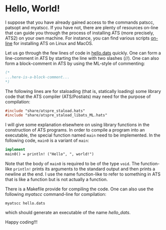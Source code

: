 # Hello, World!

I suppose that you have already
gained access to the commands patscc, patsopt
and myatscc. If you have not, there are plenty
of resources on-line that can guide you through
the process of installing ATS (more precisely, ATS2)
on your own machine. For instance, you can find various
scripts [on-line](http://www.ats-lang.org/Downloads.html#Scripts_for_installing_ATS_Postiats)
for installing ATS on Linux and MacOS.

Let us go through the few lines of code in [hello.dats](./hello.dats) quickly.
One can form a line-comment in ATS by starting the line with two slashes (//). One can also
form a block-comment in ATS by using the ML-style of commenting:

```ats
(*
...here-is-a-block-comment...
*)
```

The following lines are for staloading (that is, statically loading)
some library code that the ATS compiler (ATS/Postiats) may need for the purpose
of compilation:

```ats
#include "share/atspre_staload.hats"
#include "share/atspre_staload_libats_ML.hats"
```

I will give some explanation elsewhere on using library functions in
the construction of ATS programs.  In order to compile a program into
an executable, the special function named ```main``` need to be
implemented. In the following code, ```main0``` is a variant of
```main```:

```ats
implement
main0() = println! ("Hello", ", world!")
```

Note that the body of ```main0``` is required to be of the type
```void```. The function-like ```println!``` prints its arguments to
the standard output and then prints a newline at the end. I use the
name function-like to refer to something in ATS that is like a
function but is not actually a function.

There is a Makefile provide for compiling the code. One can also use
the following *myatscc* command-line for compilation:

```shell
myatscc hello.dats
```

which should generate an executable of the name *hello_dats*.

Happy coding!!!

